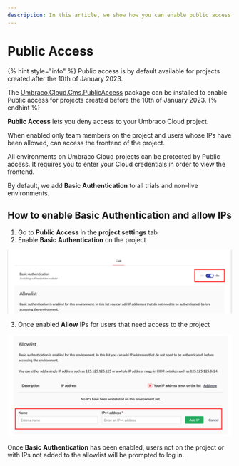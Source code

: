 ```yaml
---
description: In this article, we show how you can enable public access for your Umbraco Cloud project, so only people with whitelisted IPs can access your project.
---
```


# Public Access

{% hint style="info" %}
Public access is by default available for projects created after the 10th of January 2023.

The [Umbraco.Cloud.Cms.PublicAccess](https://www.nuget.org/packages/Umbraco.Cloud.Cms.PublicAccess) package can be installed to enable Public access for projects created before the 10th of January 2023.
{% endhint %}

**Public Access** lets you deny access to your Umbraco Cloud project.

When enabled only team members on the project and users whose IPs have been allowed, can access the frontend of the project.

All environments on Umbraco Cloud projects can be protected by Public access. It requires you to enter your Cloud credentials in order to view the frontend.

By default, we add **Basic Authentication** to all trials and non-live environments.      

## How to enable Basic Authentication and allow IPs

1. Go to **Public Access** in the **project settings** tab
2. Enable **Basic Authentication** on the project
   
![Enable Basic Authentication](../images/basic_auth.png)

3. Once enabled **Allow** IPs for users that need access to the project
   
![Allow IPs for your Umbraco Cloud Project](../images/allow_ip.png)

Once **Basic Authentication** has been enabled, users not on the project or with IPs not added to the allowlist will be prompted to log in.



